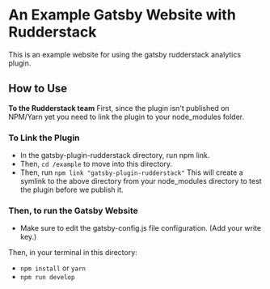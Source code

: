# An Example Gatsby Website with Rudderstack

This is an example website for using the gatsby rudderstack analytics plugin.

## How to Use

**To the Rudderstack team** First, since the plugin isn't published on NPM/Yarn yet you need to link the plugin to your node_modules folder.

### To Link the Plugin

- In the gatsby-plugin-rudderstack directory, run npm link.
- Then, `cd /example` to move into this directory.
- Then, run `npm link "gatsby-plugin-rudderstack"`
  This will create a symlink to the above directory from your node_modules directory to test the plugin before we publish it.

### Then, to run the Gatsby Website

- Make sure to edit the gatsby-config.js file configuration. (Add your write key.)

Then, in your terminal in this directory:

- `npm install` or `yarn`
- `npm run develop`
